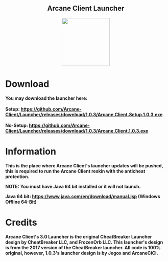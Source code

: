 <h2 align="center">Arcane Client Launcher</h2>

<p align="center">
    <img src="https://i.imgur.com/e4Au1VM.png" width="150" height="150"/>
</p>

# Download

**You may download the launcher here:**
<br>
<br>
**Setup: https://github.com/Arcane-Client/Launcher/releases/download/1.0.3/Arcane.Client.Setup.1.0.3.exe**
<br>
<br>
**No-Setup: https://github.com/Arcane-Client/Launcher/releases/download/1.0.3/Arcane.Client.1.0.3.exe**

# Information

**This is the place where Arcane Client's launcher updates will be pushed, this is required to run the Arcane Client reskin with the anticheat protection.**

**NOTE: You must have Java 64 bit installed or it will not launch.**

**Java 64 bit: https://www.java.com/en/download/manual.jsp (Windows Offline 64-Bit)**

# Credits

<h4>Arcane Client's 3.0 Launcher is the original CheatBreaker Launcher design by CheatBreaker LLC, and FrozenOrb LLC. This launcher's design is from the 2017 version of the CheatBreaker launcher. All code is 100% original, however, 1.0.3's launcher design is by Jegox and ArcaneCiCi.</h4>
